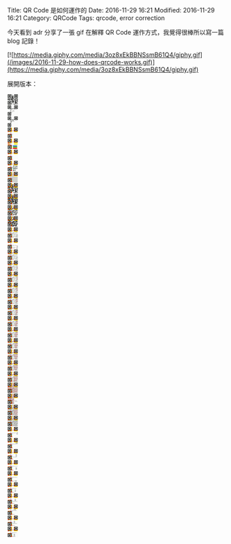 Title: QR Code 是如何運作的
Date: 2016-11-29 16:21
Modified: 2016-11-29 16:21
Category: QRCode
Tags: qrcode, error correction

今天看到 adr 分享了一張 gif 在解釋 QR Code 運作方式，我覺得很棒所以寫一篇 blog 記錄！

[![https://media.giphy.com/media/3oz8xEkBBNSsmB61Q4/giphy.gif](/images/2016-11-29-how-does-qrcode-works.gif)](https://media.giphy.com/media/3oz8xEkBBNSsmB61Q4/giphy.gif)

<div class="hide-from-list">
	<p>
		展開版本：
	</p>
	<img src="/images/2016-11-29-how-does-qrcode-works-expanded.png" alt="expanded.png">
</div>

